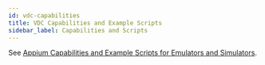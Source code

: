 ```yaml
---
id: vdc-capabilities
title: VDC Capabilities and Example Scripts
sidebar_label: Capabilities and Scripts
---
```


See [Appium Capabilities and Example Scripts for Emulators and Simulators](https://wiki.saucelabs.com/display/DOCS/Appium+Capabilities+and+Example+Scripts+for+Emulators+and+Simulators).

